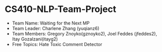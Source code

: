 # CS410-NLP-Team-Project
- Team Name: Waiting for the Next MP
- Team Leader: Charlene Zhang (yuqianz6)
- Team Members: Gregory Znoyko(gznoyko2), Joel Feddes (jfeddes2), Itay Gozalzani(itayg2)
- Free Topics: Hate Toxic Comment Detector
